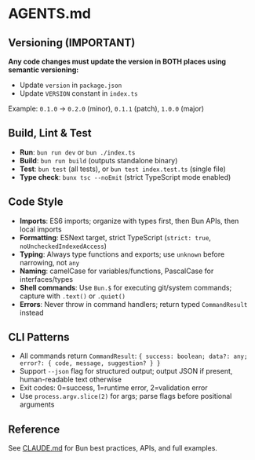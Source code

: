# AGENTS.md

## Versioning (IMPORTANT)

**Any code changes must update the version in BOTH places using semantic versioning:**
- Update `version` in `package.json`
- Update `VERSION` constant in `index.ts`

Example: `0.1.0` → `0.2.0` (minor), `0.1.1` (patch), `1.0.0` (major)

## Build, Lint & Test

- **Run**: `bun run dev` or `bun ./index.ts`
- **Build**: `bun run build` (outputs standalone binary)
- **Test**: `bun test` (all tests), or `bun test index.test.ts` (single file)
- **Type check**: `bunx tsc --noEmit` (strict TypeScript mode enabled)

## Code Style

- **Imports**: ES6 imports; organize with types first, then Bun APIs, then local imports
- **Formatting**: ESNext target, strict TypeScript (`strict: true`, `noUncheckedIndexedAccess`)
- **Typing**: Always type functions and exports; use `unknown` before narrowing, not `any`
- **Naming**: camelCase for variables/functions, PascalCase for interfaces/types
- **Shell commands**: Use `Bun.$` for executing git/system commands; capture with `.text()` or `.quiet()`
- **Errors**: Never throw in command handlers; return typed `CommandResult` instead

## CLI Patterns

- All commands return `CommandResult`: `{ success: boolean; data?: any; error?: { code, message, suggestion? } }`
- Support `--json` flag for structured output; output JSON if present, human-readable text otherwise
- Exit codes: 0=success, 1=runtime error, 2=validation error
- Use `process.argv.slice(2)` for args; parse flags before positional arguments

## Reference

See [CLAUDE.md](./CLAUDE.md) for Bun best practices, APIs, and full examples.
